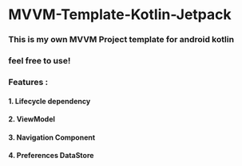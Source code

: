 # MVVM-Template-Kotlin-Jetpack
### This is my own MVVM Project template for android kotlin
### feel free to use!

### Features : 
#### 1. Lifecycle dependency
#### 2. ViewModel 
#### 3. Navigation Component
#### 4. Preferences DataStore